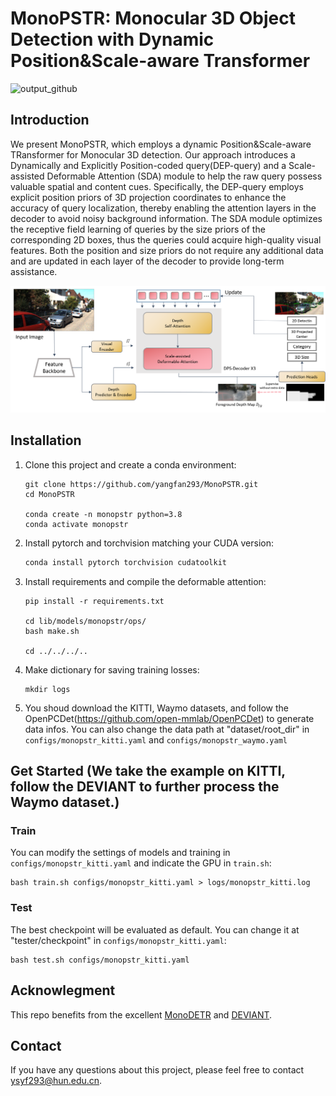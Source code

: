 # MonoPSTR: Monocular 3D Object Detection with Dynamic Position&Scale-aware Transformer
![output_github](https://github.com/yangfan293/MonoPSTR/assets/93640743/5fa921b1-bb71-44c0-91df-6a0aef40c14e)
## Introduction
We present MonoPSTR, which employs a dynamic Position&Scale-aware TRansformer for Monocular 3D detection. Our approach introduces a Dynamically and Explicitly Position-coded query(DEP-query) and a Scale-assisted Deformable Attention (SDA) module to help the raw query possess valuable spatial and content cues. Specifically, the DEP-query employs explicit position priors of 3D projection coordinates to enhance the accuracy of query localization, thereby enabling the attention layers in the decoder to avoid noisy background information. The SDA module optimizes the receptive field learning of queries by the size priors of the corresponding 2D boxes, thus the queries could acquire high-quality visual features. Both the position and size priors do not require any additional data and are updated in each layer of the decoder to provide long-term assistance.
<div align="center">
  <img src="pipline.png"/>
</div>

## Installation
1. Clone this project and create a conda environment:
    ```
    git clone https://github.com/yangfan293/MonoPSTR.git
    cd MonoPSTR

    conda create -n monopstr python=3.8
    conda activate monopstr
    ```
    
2. Install pytorch and torchvision matching your CUDA version:
    ```bash
    conda install pytorch torchvision cudatoolkit
    ```
    
3. Install requirements and compile the deformable attention:
    ```
    pip install -r requirements.txt

    cd lib/models/monopstr/ops/
    bash make.sh
    
    cd ../../../..
    ```
    
4. Make dictionary for saving training losses:
    ```
    mkdir logs
    ```
 
5. You shoud download the KITTI, Waymo datasets, and follow the OpenPCDet(https://github.com/open-mmlab/OpenPCDet) to generate data infos.
   You can also change the data path at "dataset/root_dir" in `configs/monopstr_kitti.yaml` and `configs/monopstr_waymo.yaml`
    
## Get Started (We take the example on KITTI, follow the DEVIANT to further process the Waymo dataset.)

### Train
You can modify the settings of models and training in `configs/monopstr_kitti.yaml` and indicate the GPU in `train.sh`:

    bash train.sh configs/monopstr_kitti.yaml > logs/monopstr_kitti.log
   
### Test
The best checkpoint will be evaluated as default. You can change it at "tester/checkpoint" in `configs/monopstr_kitti.yaml`:

    bash test.sh configs/monopstr_kitti.yaml


## Acknowlegment
This repo benefits from the excellent [MonoDETR](https://github.com/ZrrSkywalker/MonoDETR) and [DEVIANT](https://github.com/abhi1kumar/DEVIANT).


## Contact
If you have any questions about this project, please feel free to contact ysyf293@hun.edu.cn.
